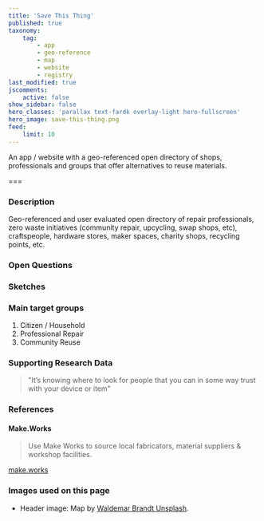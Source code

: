 ```yaml
---
title: 'Save This Thing'
published: true
taxonomy:
    tag:
        - app
        - geo-reference
        - map
        - website
        - registry
last_modified: true
jscomments:
    active: false
show_sidebar: false
hero_classes: 'parallax text-fardk overlay-light hero-fullscreen'
hero_image: save-this-thing.png
feed:
    limit: 10
---
```


An app / website with a geo-referenced open directory of shops, professionals and groups that offer alternatives to reuse materials.

===

### Description

Geo-referenced and user evaluated open directory of repair professionals, zero waste initiatives (community repair, upcycling, swap shops, etc), craftspeople, hardware stores, maker spaces, charity shops, recycling points, etc.

### Open Questions

### Sketches

### Main target groups

1. Citizen / Household
1. Professional Repair
1. Community Reuse

### Supporting Research Data

> "It’s knowing where to look for people that you can in some way trust with your device or item"

### References

#### Make.Works

> Use Make Works to source local fabricators, material suppliers & workshop facilities.

[make.works](https://make.works/)

### Images used on this page

* Header image: Map by [Waldemar Brandt Unsplash](https://unsplash.com/photos/aHZF4sz0YNw).
